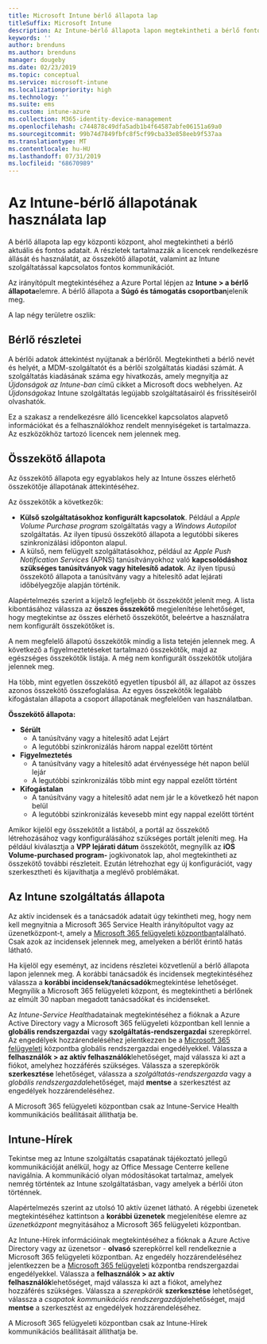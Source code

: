 ```yaml
---
title: Microsoft Intune bérlő állapota lap
titleSuffix: Microsoft Intune
description: Az Intune-bérlő állapota lapon megtekintheti a bérlő fontos adatait az Intune-portál elhagyása nélkül
keywords: ''
author: brenduns
ms.author: brenduns
manager: dougeby
ms.date: 02/23/2019
ms.topic: conceptual
ms.service: microsoft-intune
ms.localizationpriority: high
ms.technology: ''
ms.suite: ems
ms.custom: intune-azure
ms.collection: M365-identity-device-management
ms.openlocfilehash: c744878c49dfa5adb1b4f64587abfe06151a69a0
ms.sourcegitcommit: 99b74d7849fbfc8f5cf99cba33e858eeb9f537aa
ms.translationtype: MT
ms.contentlocale: hu-HU
ms.lasthandoff: 07/31/2019
ms.locfileid: "68670989"
---
```

# <a name="use-the-intune-tenant-status-page"></a>Az Intune-bérlő állapotának használata lap
A bérlő állapota lap egy központi központ, ahol megtekintheti a bérlő aktuális és fontos adatait. A részletek tartalmazzák a licencek rendelkezésre állását és használatát, az összekötő állapotát, valamint az Intune szolgáltatással kapcsolatos fontos kommunikációt.  

Az irányítópult megtekintéséhez a Azure Portal lépjen az **Intune > a bérlő állapota**elemre.  A bérlő állapota a **Súgó és támogatás csoportban**jelenik meg.  

A lap négy területre oszlik:

## <a name="tenant-details"></a>Bérlő részletei
A bérlői adatok áttekintést nyújtanak a bérlőről. Megtekintheti a bérlő nevét és helyét, a MDM-szolgáltatót és a bérlői szolgáltatás kiadási számát. A szolgáltatás kiadásának száma egy hivatkozás, amely megnyitja az *Újdonságok az Intune-ban* című cikket a Microsoft docs webhelyen. Az *Újdonságok*az Intune szolgáltatás legújabb szolgáltatásairól és frissítéseiről olvashatók.  

Ez a szakasz a rendelkezésre álló licencekkel kapcsolatos alapvető információkat és a felhasználókhoz rendelt mennyiségeket is tartalmazza. Az eszközökhöz tartozó licencek nem jelennek meg.

## <a name="connector-status"></a>Összekötő állapota
Az összekötő állapota egy egyablakos hely az Intune összes elérhető összekötője állapotának áttekintéséhez.  

Az összekötők a következők:
- **Külső szolgáltatásokhoz konfigurált kapcsolatok**. Például a *Apple Volume Purchase program* szolgáltatás vagy a *Windows Autopilot* szolgáltatás.  Az ilyen típusú összekötő állapota a legutóbbi sikeres szinkronizálási időponton alapul.
- A külső, nem felügyelt szolgáltatásokhoz, például az *Apple Push Notification Services* (APNS) tanúsítványokhoz való **kapcsolódáshoz szükséges tanúsítványok vagy hitelesítő adatok**. Az ilyen típusú összekötő állapota a tanúsítvány vagy a hitelesítő adat lejárati időbélyegzője alapján történik.  

Alapértelmezés szerint a kijelző legfeljebb öt összekötőt jelenít meg. A lista kibontásához válassza az **összes összekötő** megjelenítése lehetőséget, hogy megtekintse az összes elérhető összekötőt, beleértve a használatra nem konfigurált összekötőket is.  

A nem megfelelő állapotú összekötők mindig a lista tetején jelennek meg. A következő a figyelmeztetéseket tartalmazó összekötők, majd az egészséges összekötők listája. A még nem konfigurált összekötők utoljára jelennek meg.

Ha több, mint egyetlen összekötő egyetlen típusból áll, az állapot az összes azonos összekötő összefoglalása. Az egyes összekötők legalább kifogástalan állapota a csoport állapotának megfelelően van használatban.  

**Összekötő állapota:**
- **Sérült**
  - A tanúsítvány vagy a hitelesítő adat Lejárt
  - A legutóbbi szinkronizálás három nappal ezelőtt történt
- **Figyelmeztetés**
  - A tanúsítvány vagy a hitelesítő adat érvényessége hét napon belül lejár
  - A legutóbbi szinkronizálás több mint egy nappal ezelőtt történt
- **Kifogástalan**
  - A tanúsítvány vagy a hitelesítő adat nem jár le a következő hét napon belül
  - A legutóbbi szinkronizálás kevesebb mint egy nappal ezelőtt történt  

Amikor kijelöl egy összekötőt a listából, a portál az összekötő létrehozásához vagy konfigurálásához szükséges portált jeleníti meg.  Ha például kiválasztja a **VPP lejárati dátum** összekötőt, megnyílik az **iOS Volume-purchased program-** jogkivonatok lap, ahol megtekintheti az összekötő további részleteit. Ezután létrehozhat egy új konfigurációt, vagy szerkesztheti és kijavíthatja a meglévő problémákat.  

## <a name="intune-service-health"></a>Az Intune szolgáltatás állapota  
Az aktív incidensek és a tanácsadók adatait úgy tekintheti meg, hogy nem kell megnyitnia a Microsoft 365 Service Health irányítópultot vagy az üzenetközpont-t, amely a [Microsoft 365 felügyeleti központban](https://admin.microsoft.com)található. Csak azok az incidensek jelennek meg, amelyeken a bérlőt érintő hatás látható.  

Ha kijelöl egy eseményt, az incidens részletei közvetlenül a bérlő állapota lapon jelennek meg. A korábbi tanácsadók és incidensek megtekintéséhez válassza a **korábbi incidensek/tanácsadók**megtekintése lehetőséget. Megnyílik a Microsoft 365 felügyeleti központ, és megtekintheti a bérlőnek az elmúlt 30 napban megadott tanácsadókat és incidenseket.  

Az *Intune-Service Health*adatainak megtekintéséhez a fióknak a Azure Active Directory vagy a Microsoft 365 felügyeleti központban kell lennie a **globális rendszergazdai** vagy **szolgáltatás-rendszergazdai** szerepkörrel. Az engedélyek hozzárendeléséhez jelentkezzen be a [Microsoft 365 felügyeleti](https://admin.microsoft.com) központba globális rendszergazdai engedélyekkel. Válassza a **felhasználók > az aktív felhasználók**lehetőséget, majd válassza ki azt a fiókot, amelyhez hozzáférés szükséges. Válassza a szerepkörök **szerkesztése** lehetőséget, válassza a *szolgáltatás-rendszergazda* vagy a *globális rendszergazda*lehetőséget, majd **mentse** a szerkesztést az engedélyek hozzárendeléséhez.  

A Microsoft 365 felügyeleti központban csak az Intune-Service Health kommunikációs beállításait állíthatja be.

## <a name="intune-news"></a>Intune-Hírek  
Tekintse meg az Intune szolgáltatás csapatának tájékoztató jellegű kommunikációját anélkül, hogy az Office Message Centerre kellene navigálnia. A kommunikáció olyan módosításokat tartalmaz, amelyek nemrég történtek az Intune szolgáltatásban, vagy amelyek a bérlői úton történnek.  

Alapértelmezés szerint az utolsó 10 aktív üzenet látható. A régebbi üzenetek megtekintéséhez kattintson a **korábbi üzenetek** megjelenítése elemre az *üzenetközpont* megnyitásához a Microsoft 365 felügyeleti központban.  

Az Intune-Hírek információinak megtekintéséhez a fióknak a Azure Active Directory vagy az üzenetsor - **olvasó** szerepkörrel kell rendelkeznie a Microsoft 365 felügyeleti központban.  Az engedély hozzárendeléséhez jelentkezzen be a [Microsoft 365 felügyeleti](https://admin.microsoft.com) központba rendszergazdai engedélyekkel. Válassza a **felhasználók > az aktív felhasználók**lehetőséget, majd válassza ki azt a fiókot, amelyhez hozzáférés szükséges. Válassza a *szerepkörök* **szerkesztése** lehetőséget, válassza a *csapatok kommunikációs rendszergazdája*lehetőséget, majd **mentse** a szerkesztést az engedélyek hozzárendeléséhez.  

A Microsoft 365 felügyeleti központban csak az Intune-Hírek kommunikációs beállításait állíthatja be.
